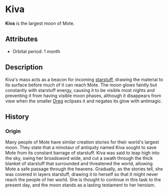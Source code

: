 # Kiva

**Kiva** is the largest moon of Mote.

## Attributes

- Orbital period: 1 month

## Description

Kiva's mass acts as a beacon for incoming [starstuff](../../../artifacts/starstuff), drawing the material to its surface before much of it can reach Mote. The moon glows faintly but constantly with starstuff energy, causing it to be visible most nights and preventing it from having visible moon phases, although it disappears from view when the smaller [Dreg](../dreg) eclipses it and negates its glow with antimagic.

## History

### Origin

Many people of Mote have similar creation stories for their world's largest moon. They state that a minotaur of antiquity named Kiva sought to save Mote from its constant barrage of starstuff. Kiva was said to leap high into the sky, swing her broadsword wide, and cut a swath through the thick blanket of starstuff that surrounded and threatened the world, allowing Mote a safe passage through the heavens. Gradually, as the stories tell, she was covered in layers starstuff, drawing it to herself so that it might never reach the people of her world. She is thought to continue in this task to the present day, and the moon stands as a lasting testament to her heroism.
